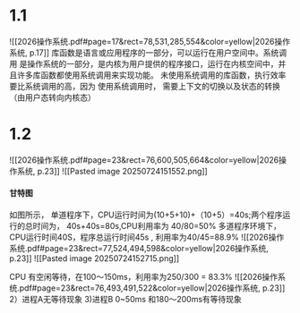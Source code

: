 # 1.1
![[2026操作系统.pdf#page=17&rect=78,531,285,554&color=yellow|2026操作系统, p.17]]
库函数是语言或应用程序的一部分，可以运行在用户空间中。系统调用 是操作系统的一部分，是内核为用户提供的程序接口，运行在内核空间中，并且许多库函数都使用系统调用来实现功能。
未使用系统调用的库函数，执行效率要比系统调用的高，因为 使用系统调用时， 需要上下文的切换以及状态的转换（由用户态转向内核态）


# 1.2 

![[2026操作系统.pdf#page=23&rect=76,600,505,664&color=yellow|2026操作系统, p.23]]
![[Pasted image 20250724151552.png]]
#### 甘特图
如图所示， 单道程序下，CPU运行时间为(10+5+10)+（10+5）=40s;两个程序运行的总时间为， 40s+40s=80s,CPU利用率为
40/80=50%
多道程序环境下， 
CPU运行时间40S，程序总运行时间45s , 利用率为40/45=88.9%
![[2026操作系统.pdf#page=23&rect=77,524,494,598&color=yellow|2026操作系统, p.23]]
![[Pasted image 20250724152715.png]]

CPU 有空闲等待，在100～150ms，利用率为250/300 = 83.3%
![[2026操作系统.pdf#page=23&rect=76,493,491,522&color=yellow|2026操作系统, p.23]]
2）进程A无等待现象
3)进程B 0~50ms 和180～200ms有等待现象





